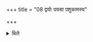 +++
title = "08 द्वयोः पयसा पशुकामस्य"

+++

<details><summary>थिते</summary>

8. In the case of (a sacrificer) desirous of cattle he should offer (the Agnihotra-libation) by means of the milk of two cows.
</details>
